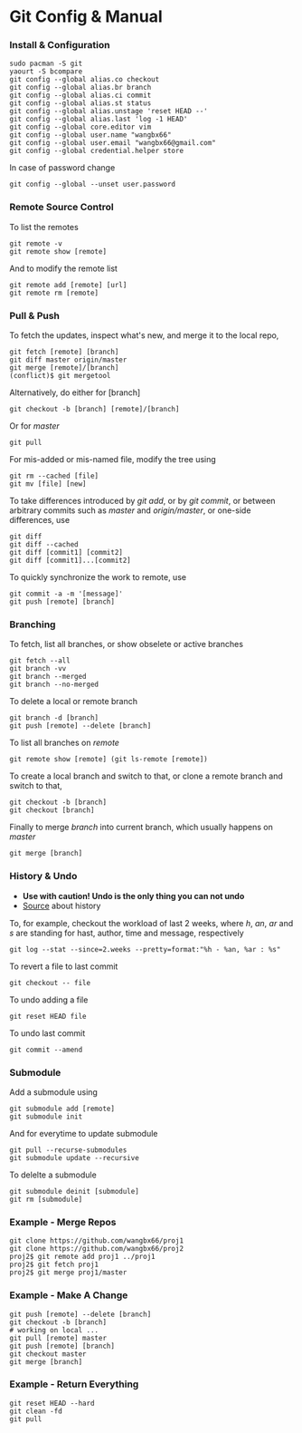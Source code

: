 # Git Config & Manual

### Install & Configuration
```
sudo pacman -S git
yaourt -S bcompare
git config --global alias.co checkout
git config --global alias.br branch
git config --global alias.ci commit
git config --global alias.st status
git config --global alias.unstage 'reset HEAD --'
git config --global alias.last 'log -1 HEAD'
git config --global core.editor vim
git config --global user.name "wangbx66"
git config --global user.email "wangbx66@gmail.com"
git config --global credential.helper store
```
In case of password change
```
git config --global --unset user.password
```

### Remote Source Control

To list the remotes
```
git remote -v
git remote show [remote]
```
And to modify the remote list
```
git remote add [remote] [url]
git remote rm [remote]
```

### Pull & Push

To fetch the updates, inspect what's new, and merge it to the local repo,
```
git fetch [remote] [branch]
git diff master origin/master
git merge [remote]/[branch]
(conflict)$ git mergetool
```
Alternatively, do either for [branch]
```
git checkout -b [branch] [remote]/[branch]
```
Or for *master*
```
git pull
```
For mis-added or mis-named file, modify the tree using
```
git rm --cached [file]
git mv [file] [new]
```
To take differences introduced by *git add*, or by *git commit*, or between arbitrary commits such as *master* and *origin/master*, or one-side differences, use
```
git diff
git diff --cached
git diff [commit1] [commit2]
git diff [commit1]...[commit2]
```
To quickly synchronize the work to remote, use
```
git commit -a -m '[message]'
git push [remote] [branch]
```

### Branching

To fetch, list all branches, or show obselete or active branches
```
git fetch --all
git branch -vv
git branch --merged
git branch --no-merged
```
To delete a local or remote branch
```
git branch -d [branch]
git push [remote] --delete [branch]
```
To list all branches on *remote*
```
git remote show [remote] (git ls-remote [remote])
```
To create a local branch and switch to that, or clone a remote branch and switch to that,
```
git checkout -b [branch]
git checkout [branch]
```
Finally to merge *branch* into current branch, which usually happens on *master*
```
git merge [branch]
```

### History & Undo

* **Use with caution! Undo is the only thing you can not undo**
* [Source](https://git-scm.com/book/en/v2/Git-Basics-Viewing-the-Commit-History) about history

To, for example, checkout the workload of last 2 weeks, where *h*, *an*, *ar* and *s* are standing for hast, author, time and message, respectively
```
git log --stat --since=2.weeks --pretty=format:"%h - %an, %ar : %s"
```
To revert a file to last commit
```
git checkout -- file
```
To undo adding a file
```
git reset HEAD file
```
To undo last commit
```
git commit --amend
```

### Submodule

Add a submodule using
```
git submodule add [remote]
git submodule init
```
And for everytime to update submodule
```
git pull --recurse-submodules
git submodule update --recursive
```
To delelte a submodule
```
git submodule deinit [submodule]
git rm [submodule]
```

### Example - Merge Repos
```
git clone https://github.com/wangbx66/proj1
git clone https://github.com/wangbx66/proj2
proj2$ git remote add proj1 ../proj1
proj2$ git fetch proj1
proj2$ git merge proj1/master
```

### Example - Make A Change
```
git push [remote] --delete [branch]
git checkout -b [branch]
# working on local ...
git pull [remote] master
git push [remote] [branch]
git checkout master
git merge [branch]
```

### Example - Return Everything
```
git reset HEAD --hard
git clean -fd
git pull
```
